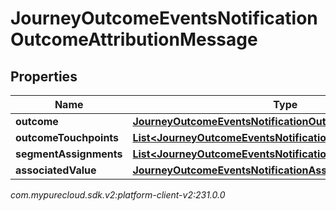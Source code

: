 # JourneyOutcomeEventsNotificationOutcomeAttributionMessage


## Properties

| Name | Type | Description | Notes |
| ------------ | ------------- | ------------- | ------------- |
| **outcome** | [**JourneyOutcomeEventsNotificationOutcome**](JourneyOutcomeEventsNotificationOutcome) |  |  [optional] |
| **outcomeTouchpoints** | [**List&lt;JourneyOutcomeEventsNotificationOutcomeTouchpoint&gt;**](JourneyOutcomeEventsNotificationOutcomeTouchpoint) |  |  [optional] |
| **segmentAssignments** | [**List&lt;JourneyOutcomeEventsNotificationSegment&gt;**](JourneyOutcomeEventsNotificationSegment) |  |  [optional] |
| **associatedValue** | [**JourneyOutcomeEventsNotificationAssociatedValue**](JourneyOutcomeEventsNotificationAssociatedValue) |  |  [optional] |




_com.mypurecloud.sdk.v2:platform-client-v2:231.0.0_
